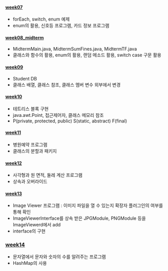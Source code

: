 #### [week07](src/week07)

* forEach, switch, enum 예제
* enum의 활용, 신호등 프로그램, 카드 정보 프로그램
  

#### [week08_midterm](src/week08_midterm)

* MidtermMain.java, MidtermSumFines.java, MidtermTF.java
* 클래스와 함수의 활용, enum의 활용, 랜덤 메소드 활용, switch case 구문 활용

#### [week09](src/week09)

* Student DB
* 클래스 배열, 클래스 참조, 클래스 멤버 변수 외부에서 변경

#### [week10](src/week10)

* 테트리스 블록 구현
* java.awt.Point, 접근제어자, 클래스 메모리 참조
* P(private, protected, public) S(static, abstract) F(final)

#### [week11](src/week11)

* 병원예약 프로그램
* 클래스의 분할과 패키지

#### [week12](src/week12)

* 사각형과 원 면적, 둘레 계산 프로그램
* 상속과 오버라이드

#### [week13](src/week13)

* Image Viewer 프로그램 : 이미지 파일을 열 수 있는지 확장자 플러그인의 여부를 통해 확인
* ImageViewerInterface를 상속 받은 JPGModule, PNGModule 등을 ImageViewerd에서 add
* interface의 구현

### [week14](src/week14)

* 문자열에서 문자와 숫자의 수를 알려주는 프로그램
* HashMap의 사용
